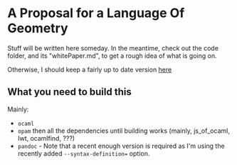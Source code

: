 A Proposal for a Language Of Geometry
=====================================

Stuff will be written here someday. In the meantime, check out the code folder, and its "whitePaper.md", to get a rough idea of what is going on.

Otherwise, I should keep a fairly up to date version [here](http://www.dptinfo.ens-cachan.fr/~msableme/LoG/)

What you need to build this
---------------------------

Mainly:
* `ocaml`
* `opam` then all the dependencies until building works (mainly,
    js_of_ocaml, lwt, ocamlfind, ???)
* `pandoc` - Note that a recent enough version is required as I'm using the
  recently added `--syntax-definition=` option.
